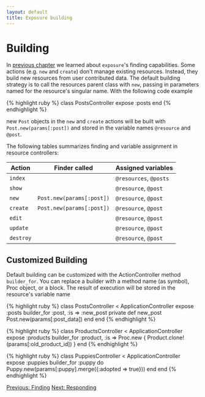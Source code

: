 ```yaml
---
layout: default
title: Exposure building
---
```


Building
========

In [previous chapter](/finding.html) we learned about `exposure`'s finding capabilities. Some actions (e.g. `new` and `create`) don't manage existing resources. Instead, they build new resources from user contributed data. The default building strategy is to call the resources parent class with `new`, passing in parameters named for the resource's singular name. With the following code example

{% highlight ruby %}
class PostsController
  expose :posts
end
{% endhighlight %}

new `Post` objects in the `new` and `create` actions will be built with `Post.new(params[:post])` and stored in the variable names `@resource` and `@post`.

The following tables summarizes finding and variable assignment in resource controllers:  

Action    | Finder called                | Assigned variables
----------|------------------------------|--------------------
`index`   |                              | `@resources`, `@posts`
`show`    |                              | `@resource`, `@post`
`new`     | `Post.new(params[:post])`    | `@resource`, `@post`
`create`  | `Post.new(params[:post])`    | `@resource`, `@post`
`edit`    |                              | `@resource`, `@post`
`update`  |                              | `@resource`, `@post`
`destroy` |                              | `@resource`, `@post`

Customized Building
------------------
Default building can be customized with the ActionController method `builder_for`. You can replace a builder with a method name (as symbol), Proc object, or a block.  The result of execution will be stored in the resource's variable name

{% highlight ruby %}
class PostsController < ApplicationController
  expose :posts
  builder_for :post, :is => :new_post
  private
    def new_post
      Post.new(params[:post_data])
    end
end
{% endhighlight %}

{% highlight ruby %}
class ProductsController < ApplicationController
  expose :products
  builder_for :product, :is => Proc.new { Product.clone!(params[:old_product_id])  }
end
{% endhighlight %}

{% highlight ruby %}
class PuppiesController < ApplicationController
  expose :puppies
  builder_for :puppy do
    Puppy.new(params[:puppy].merge({:adopted => true}))
  end
end
{% endhighlight %}

[Previous: Finding](/finding.html) [Next: Responding](/responding.html)